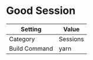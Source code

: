 # Good Session

| Setting       | Value    |
| ------------- | -------- |
| Category      | Sessions |
| Build Command | yarn     |
